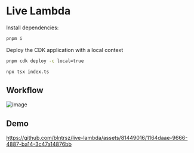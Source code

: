 # Live Lambda

Install dependencies:

```bash
pnpm i
```
Deploy the CDK application with a local context

```bash
pnpm cdk deploy -c local=true
```

```bash
npx tsx index.ts
```

## Workflow

![image](https://github.com/blntrsz/live-lambda/assets/81449016/d5522822-d309-479c-b290-652cefc58f4a)

## Demo

https://github.com/blntrsz/live-lambda/assets/81449016/1164daae-9666-4887-ba14-3c47a14876bb

